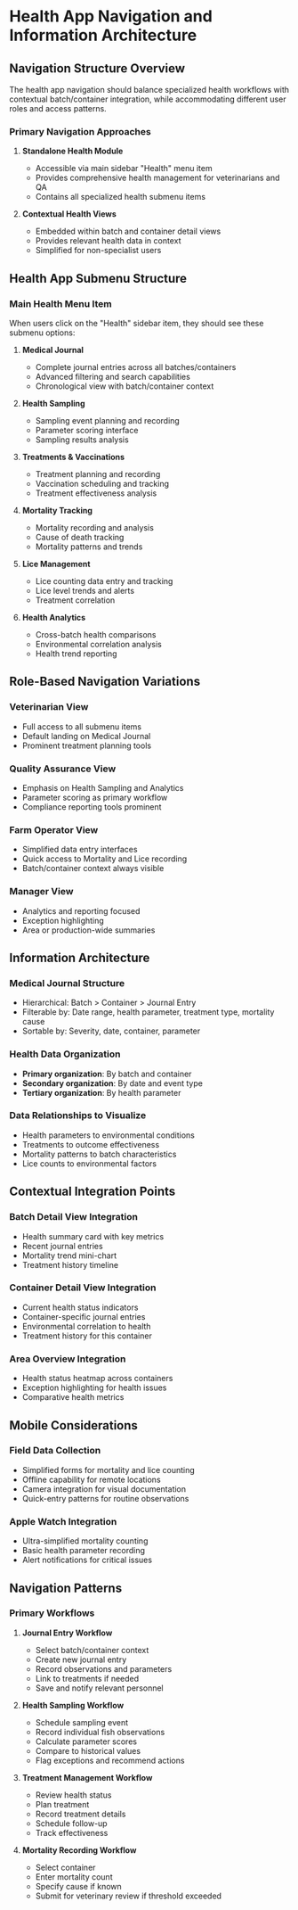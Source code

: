 # Health App Navigation and Information Architecture

## Navigation Structure Overview

The health app navigation should balance specialized health workflows with contextual batch/container integration, while accommodating different user roles and access patterns.

### Primary Navigation Approaches

1. **Standalone Health Module**
   - Accessible via main sidebar "Health" menu item
   - Provides comprehensive health management for veterinarians and QA
   - Contains all specialized health submenu items

2. **Contextual Health Views**
   - Embedded within batch and container detail views
   - Provides relevant health data in context
   - Simplified for non-specialist users

## Health App Submenu Structure

### Main Health Menu Item
When users click on the "Health" sidebar item, they should see these submenu options:

1. **Medical Journal**
   - Complete journal entries across all batches/containers
   - Advanced filtering and search capabilities
   - Chronological view with batch/container context

2. **Health Sampling**
   - Sampling event planning and recording
   - Parameter scoring interface
   - Sampling results analysis

3. **Treatments & Vaccinations**
   - Treatment planning and recording
   - Vaccination scheduling and tracking
   - Treatment effectiveness analysis

4. **Mortality Tracking**
   - Mortality recording and analysis
   - Cause of death tracking
   - Mortality patterns and trends

5. **Lice Management**
   - Lice counting data entry and tracking
   - Lice level trends and alerts
   - Treatment correlation

6. **Health Analytics**
   - Cross-batch health comparisons
   - Environmental correlation analysis
   - Health trend reporting

## Role-Based Navigation Variations

### Veterinarian View
- Full access to all submenu items
- Default landing on Medical Journal
- Prominent treatment planning tools

### Quality Assurance View
- Emphasis on Health Sampling and Analytics
- Parameter scoring as primary workflow
- Compliance reporting tools prominent

### Farm Operator View
- Simplified data entry interfaces
- Quick access to Mortality and Lice recording
- Batch/container context always visible

### Manager View
- Analytics and reporting focused
- Exception highlighting
- Area or production-wide summaries

## Information Architecture

### Medical Journal Structure
- Hierarchical: Batch > Container > Journal Entry
- Filterable by: Date range, health parameter, treatment type, mortality cause
- Sortable by: Severity, date, container, parameter

### Health Data Organization
- **Primary organization**: By batch and container
- **Secondary organization**: By date and event type
- **Tertiary organization**: By health parameter

### Data Relationships to Visualize
- Health parameters to environmental conditions
- Treatments to outcome effectiveness
- Mortality patterns to batch characteristics
- Lice counts to environmental factors

## Contextual Integration Points

### Batch Detail View Integration
- Health summary card with key metrics
- Recent journal entries
- Mortality trend mini-chart
- Treatment history timeline

### Container Detail View Integration
- Current health status indicators
- Container-specific journal entries
- Environmental correlation to health
- Treatment history for this container

### Area Overview Integration
- Health status heatmap across containers
- Exception highlighting for health issues
- Comparative health metrics

## Mobile Considerations

### Field Data Collection
- Simplified forms for mortality and lice counting
- Offline capability for remote locations
- Camera integration for visual documentation
- Quick-entry patterns for routine observations

### Apple Watch Integration
- Ultra-simplified mortality counting
- Basic health parameter recording
- Alert notifications for critical issues

## Navigation Patterns

### Primary Workflows

1. **Journal Entry Workflow**
   - Select batch/container context
   - Create new journal entry
   - Record observations and parameters
   - Link to treatments if needed
   - Save and notify relevant personnel

2. **Health Sampling Workflow**
   - Schedule sampling event
   - Record individual fish observations
   - Calculate parameter scores
   - Compare to historical values
   - Flag exceptions and recommend actions

3. **Treatment Management Workflow**
   - Review health status
   - Plan treatment
   - Record treatment details
   - Schedule follow-up
   - Track effectiveness

4. **Mortality Recording Workflow**
   - Select container
   - Enter mortality count
   - Specify cause if known
   - Submit for veterinary review if threshold exceeded
